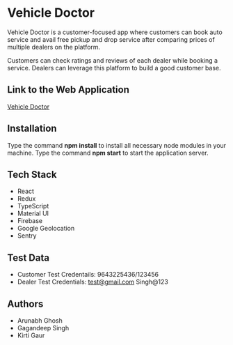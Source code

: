 # Vehicle Doctor ![]()

Vehicle Doctor is a customer-focused app where customers can book auto service and avail free pickup and drop service after comparing prices of multiple dealers on the platform.

Customers can check ratings and reviews of each dealer while booking a service. Dealers can leverage this platform to build a good customer base.

## Link to the Web Application

[Vehicle Doctor](https://vehicledr.s3.us-east-2.amazonaws.com/index.html)

## Installation

Type the command **npm install** to install all necessary node modules in your machine. Type the command **npm start** to start the application server.

## Tech Stack

- React
- Redux
- TypeScript
- Material UI
- Firebase
- Google Geolocation
- Sentry

## Test Data

- Customer Test Credentails: 9643225436/123456
- Dealer Test Credentials: test@gmail.com Singh@123

## Authors

- Arunabh Ghosh
- Gagandeep Singh
- Kirti Gaur
